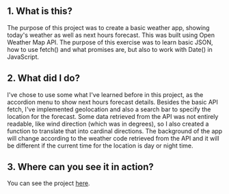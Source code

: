 ## 1. What is this?

The purpose of this project was to create a basic weather app, showing today's weather as well as next hours forecast. This was built using Open Weather Map API. 
The purpose of this exercise was to learn basic JSON, how to use fetch() and what promises are, but also to work with Date() in JavaScript.


## 2. What did I do?

I've chose to use some what I've learned before in this project, as the accordion menu to show next hours forecast details.
Besides the basic API fetch, I've implemented geolocation and also a search bar to specify the location for the forecast.
Some data retrieved from the API was not entirely readable, like wind direction (which was in degrees), so I also created a function to translate that into cardinal directions.
The background of the app will change according to the weather code retrieved from the API and it will be different if the current time for the location is day or night time.

## 3. Where can you see it in action?

You can see the project [here](https://tiago-weather-app.netlify.com/).
